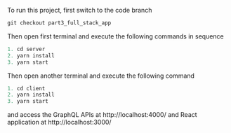 To run this project, first switch to the code branch

```js
git checkout part3_full_stack_app
```

Then open first terminal and execute the following commands in sequence

```js
1. cd server
2. yarn install
3. yarn start
```

Then open another terminal and execute the following command
```js
1. cd client
2. yarn install
3. yarn start
```

and access the GraphQL APIs at http://localhost:4000/ and React application at http://localhost:3000/
